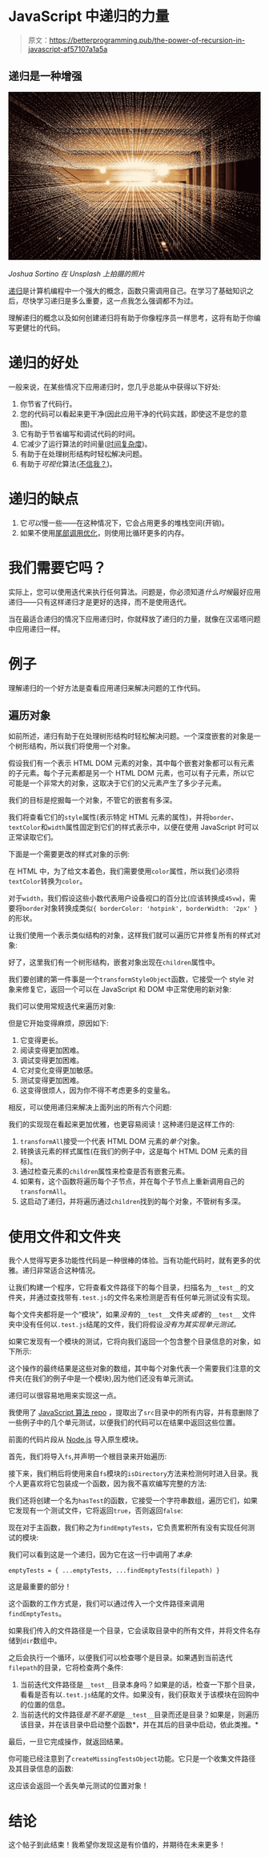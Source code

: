 # JavaScript 中递归的力量

> 原文：<https://betterprogramming.pub/the-power-of-recursion-in-javascript-af57107a1a5a>

## 递归是一种增强

![](img/a657461667a5ffcf253682a8a990cffe.png)

*Joshua Sortino 在 Unsplash 上拍摄的照片*

[递归](https://en.wikipedia.org/wiki/Recursion)是计算机编程中一个强大的概念，函数只需调用自己。在学习了基础知识之后，尽快学习递归是多么重要，这一点我怎么强调都不为过。

理解递归的概念以及如何创建递归将有助于你像程序员一样思考，这将有助于你编写更健壮的代码。

# 递归的好处

一般来说，在某些情况下应用递归时，您几乎总能从中获得以下好处:

1.  你节省了代码行。
2.  您的代码可以看起来更干净(因此应用干净的代码实践，即使这不是您的意图)。
3.  它有助于节省编写和调试代码的时间。
4.  它减少了运行算法的时间量([时间复杂度](https://en.wikipedia.org/wiki/Time_complexity))。
5.  有助于在处理树形结构时轻松解决问题。
6.  有助于*可视化*算法([不信我？](https://algorithm-visualizer.org/))。

# 递归的缺点

1.  它*可以*慢一些——在这种情况下，它会占用更多的堆栈空间(开销)。
2.  如果不使用[尾部调用优化](https://en.wikipedia.org/wiki/Tail_call)，则使用比循环更多的内存。

# 我们需要它吗？

实际上，您可以使用迭代来执行任何算法。问题是，你必须知道*什么时候*最好应用递归——只有这样递归才是更好的选择，而不是使用迭代。

当在最适合递归的情况下应用递归时，你就释放了递归的力量，就像在汉诺塔问题中应用递归一样。

# 例子

理解递归的一个好方法是查看应用递归来解决问题的工作代码。

## 遍历对象

如前所述，递归有助于在处理树形结构时轻松解决问题。一个深度嵌套的对象是一个树形结构，所以我们将使用一个对象。

假设我们有一个表示 HTML DOM 元素的对象，其中每个嵌套对象都可以有元素的子元素。每个子元素都是另一个 HTML DOM 元素，也可以有子元素，所以它可能是一个非常大的对象，这取决于它们的父元素产生了多少子元素。

我们的目标是挖掘每一个对象，不管它的嵌套有多深。

我们将查看它们的`style`属性(表示特定 HTML 元素的属性)，并将`border`、`textColor`和`width`属性固定到它们的样式表示中，以便在使用 JavaScript 时可以正常读取它们。

下面是一个需要更改的样式对象的示例:

在 HTML 中，为了给文本着色，我们需要使用`color`属性，所以我们必须将`textColor`转换为`color`。

对于`width`，我们假设这些小数代表用户设备视口的百分比(应该转换成`45vw`)，需要将`border`对象转换成类似`{ borderColor: 'hotpink', borderWidth: '2px' }`的形状。

让我们使用一个表示类似结构的对象，这样我们就可以遍历它并修复所有的样式对象:

好了，这里我们有一个树形结构，嵌套对象出现在`children`属性中。

我们要创建的第一件事是一个`transformStyleObject`函数，它接受一个 style 对象来修复它，返回一个可以在 JavaScript 和 DOM 中正常使用的新对象:

我们可以使用常规迭代来遍历对象:

但是它开始变得麻烦，原因如下:

1.  它变得更长。
2.  阅读变得更加困难。
3.  调试变得更加困难。
4.  它对变化变得更加敏感。
5.  测试变得更加困难。
6.  这变得很烦人，因为你不得不考虑更多的变量名。

相反，可以使用递归来解决上面列出的所有六个问题:

我们的实现现在看起来更加优雅，也更容易阅读！这种递归是这样工作的:

1.  `transformAll`接受一个代表 HTML DOM 元素的*单个*对象。
2.  转换该元素的样式属性(在我们的例子中，这是每个 HTML DOM 元素的目标)。
3.  通过检查元素的`children`属性来检查是否有嵌套元素。
4.  如果有，这个函数将遍历每个子节点，并在每个子节点上重新调用自己的`transformAll`。
5.  这启动了递归，并将遍历通过`children`找到的每个对象，不管树有多深。

# 使用文件和文件夹

我个人觉得写更多功能性代码是一种很棒的体验。当有功能代码时，就有更多的优雅。递归非常适合这种情况。

让我们构建一个程序，它将查看文件路径下的每个目录，扫描名为`__test__`的文件夹，并通过查找带有`.test.js`的文件名来检测是否有任何单元测试没有实现。

每个文件夹都将是一个“模块”，如果*没有*的`__test__`文件夹*或者*的`__test__` 文件夹中没有任何以`.test.js`结尾的文件，我们将假设*没有为其实现单元测试。*

如果它发现有一个模块的测试，它将向我们返回一个包含整个目录信息的对象，如下所示:

这个操作的最终结果是这些对象的数组，其中每个对象代表一个需要我们注意的文件夹(在我们的例子中是一个模块),因为他们还没有单元测试。

递归可以很容易地用来实现这一点。

我使用了 [JavaScript 算法 repo](https://github.com/trekhleb/javascript-algorithms) ，提取出了`src`目录中的所有内容，并有意删除了一些例子中的几个单元测试，以便我们的代码可以在结果中返回这些位置。

前面的代码片段从 [Node.js](https://nodejs.org/en/) 导入原生模块。

首先，我们将导入`fs`,并声明一个根目录来开始遍历:

接下来，我们稍后将使用来自`fs`模块的`isDirectory`方法来检测何时进入目录。我个人更喜欢将它包装成一个函数，因为我不喜欢编写完整的方法:

我们还将创建一个名为`hasTest`的函数，它接受一个字符串数组，遍历它们，如果它发现有一个测试文件，它将返回`true`，否则返回`false`:

现在对于主函数，我们称之为`findEmptyTests`，它负责累积所有没有实现任何测试的模块:

我们可以看到这是一个递归，因为它在这一行中调用了*本身*:

```
emptyTests = { ...emptyTests, ...findEmptyTests(filepath) }
```

这是最重要的部分！

这个函数的工作方式是，我们可以通过传入一个文件路径来调用`findEmptyTests`。

如果我们传入的文件路径是一个目录，它会读取目录中的所有文件，并将文件名存储到`dir`数组中。

之后会执行一个循环，以便我们可以检查哪个是目录。如果遇到当前迭代`filepath`的目录，它将检查两个条件:

1.  当前迭代文件路径是`__test__`目录本身吗？如果是的话，检查一下那个目录，看看是否有以`.test.js`结尾的文件。如果没有，我们获取关于该模块在回购中的位置的信息。
2.  当前迭代的文件路径*是不是不是*是`__test__`目录而还是目录？如果是，则遍历该目录，并在该目录中启动整个函数*，并在其后的目录中启动，依此类推。*

最后，一旦它完成操作，就返回结果。

你可能已经注意到了`createMissingTestsObject`功能。它只是一个收集文件路径及其目录信息的函数:

这应该会返回一个丢失单元测试的位置对象！

# 结论

这个帖子到此结束！我希望你发现这是有价值的，并期待在未来更多！
